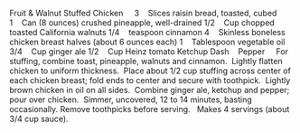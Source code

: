 Fruit & Walnut Stuffed Chicken
 
 
3    Slices raisin bread, toasted, cubed
1    Can (8 ounces) crushed pineapple, well-drained
1/2    Cup chopped toasted California walnuts
1/4    teaspoon cinnamon
4    Skinless boneless chicken breast halves (about 6 ounces each)
1    Tablespoon vegetable oil
3/4    Cup ginger ale
1/2    Cup Heinz tomato Ketchup
Dash    Pepper
 
 
For stuffing, combine toast, pineapple, walnuts and cinnamon.  Lightly flatten chicken to uniform thickness.  Place about 1/2 cup stuffing across center of each chicken breast; fold ends to center and secure with toothpick.  Lightly brown chicken in oil on all sides.  Combine ginger ale, ketchup and pepper; pour over chicken.  Simmer, uncovered, 12 to 14 minutes, basting occasionally. Remove toothpicks before serving. 
 
Makes 4 servings (about 3/4 cup sauce).
